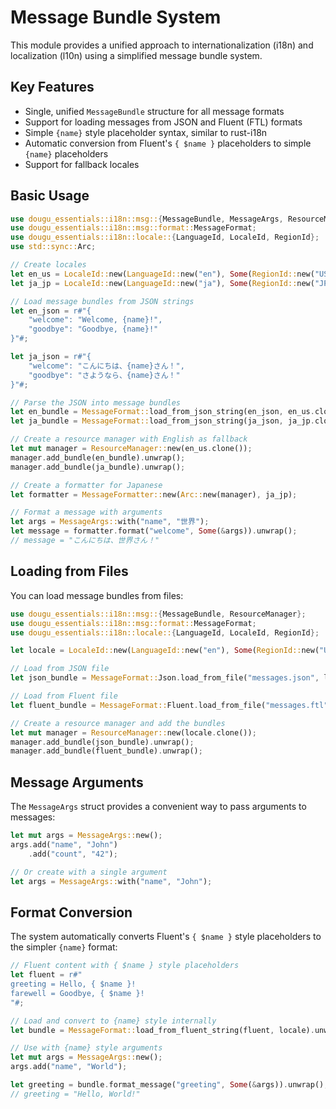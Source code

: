 # Message Bundle System

This module provides a unified approach to internationalization (i18n) and localization (l10n) using a simplified
message bundle system.

## Key Features

- Single, unified `MessageBundle` structure for all message formats
- Support for loading messages from JSON and Fluent (FTL) formats
- Simple `{name}` style placeholder syntax, similar to rust-i18n
- Automatic conversion from Fluent's `{ $name }` placeholders to simple `{name}` placeholders
- Support for fallback locales

## Basic Usage

```rust
use dougu_essentials::i18n::msg::{MessageBundle, MessageArgs, ResourceManager, MessageFormatter};
use dougu_essentials::i18n::msg::format::MessageFormat;
use dougu_essentials::i18n::locale::{LanguageId, LocaleId, RegionId};
use std::sync::Arc;

// Create locales
let en_us = LocaleId::new(LanguageId::new("en"), Some(RegionId::new("US")));
let ja_jp = LocaleId::new(LanguageId::new("ja"), Some(RegionId::new("JP")));

// Load message bundles from JSON strings
let en_json = r#"{
    "welcome": "Welcome, {name}!",
    "goodbye": "Goodbye, {name}!"
}"#;

let ja_json = r#"{
    "welcome": "こんにちは、{name}さん！",
    "goodbye": "さようなら、{name}さん！"
}"#;

// Parse the JSON into message bundles
let en_bundle = MessageFormat::load_from_json_string(en_json, en_us.clone()).unwrap();
let ja_bundle = MessageFormat::load_from_json_string(ja_json, ja_jp.clone()).unwrap();

// Create a resource manager with English as fallback
let mut manager = ResourceManager::new(en_us.clone());
manager.add_bundle(en_bundle).unwrap();
manager.add_bundle(ja_bundle).unwrap();

// Create a formatter for Japanese
let formatter = MessageFormatter::new(Arc::new(manager), ja_jp);

// Format a message with arguments
let args = MessageArgs::with("name", "世界");
let message = formatter.format("welcome", Some(&args)).unwrap();
// message = "こんにちは、世界さん！"
```

## Loading from Files

You can load message bundles from files:

```rust
use dougu_essentials::i18n::msg::{MessageBundle, ResourceManager};
use dougu_essentials::i18n::msg::format::MessageFormat;
use dougu_essentials::i18n::locale::{LanguageId, LocaleId, RegionId};

let locale = LocaleId::new(LanguageId::new("en"), Some(RegionId::new("US")));

// Load from JSON file
let json_bundle = MessageFormat::Json.load_from_file("messages.json", locale.clone()).unwrap();

// Load from Fluent file
let fluent_bundle = MessageFormat::Fluent.load_from_file("messages.ftl", locale.clone()).unwrap();

// Create a resource manager and add the bundles
let mut manager = ResourceManager::new(locale.clone());
manager.add_bundle(json_bundle).unwrap();
manager.add_bundle(fluent_bundle).unwrap();
```

## Message Arguments

The `MessageArgs` struct provides a convenient way to pass arguments to messages:

```rust
let mut args = MessageArgs::new();
args.add("name", "John")
    .add("count", "42");

// Or create with a single argument
let args = MessageArgs::with("name", "John");
```

## Format Conversion

The system automatically converts Fluent's `{ $name }` style placeholders to the simpler `{name}` format:

```rust
// Fluent content with { $name } style placeholders
let fluent = r#"
greeting = Hello, { $name }!
farewell = Goodbye, { $name }!
"#;

// Load and convert to {name} style internally
let bundle = MessageFormat::load_from_fluent_string(fluent, locale).unwrap();

// Use with {name} style arguments
let mut args = MessageArgs::new();
args.add("name", "World");

let greeting = bundle.format_message("greeting", Some(&args)).unwrap();
// greeting = "Hello, World!"
``` 